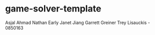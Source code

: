 # game-solver-template
Asjal Ahmad
Nathan Early 
Janet Jiang
Garrett Greiner
Trey Lisauckis - 0850163


